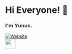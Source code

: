 # Hi Everyone! 👋


###  I'm Yunus. 

[![Website](https://img.shields.io/badge/yunusaltintop-me-orange)](https://yunusaltintop.me)   
<img src="https://www.vectorlogo.zone/logos/spotify/spotify-icon.svg" width="32">
